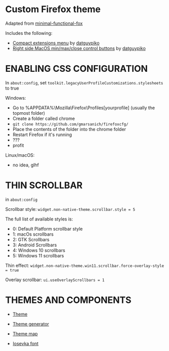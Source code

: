# Custom Firefox theme

Adapted from [minimal-functional-fox](https://github.com/mut-ex/minimal-functional-fox)

Includes the following:

- [Compact extensions menu](https://github.com/datguypiko/Firefox-Mod-Blur/blob/master/EXTRA%20MODS/Compact%20extensions%20menu) by [datguypiko](github.com/datguypiko)
- [Right side MacOS min/max/close control buttons](https://github.com/datguypiko/Firefox-Mod-Blur/blob/master/EXTRA%20MODS/Min-max-close%20control%20buttons/Right%20side%20MacOS%20style%20buttons/min-max-close_buttons.css) by [datguypiko](github.com/datguypiko)

# ENABLING CSS CONFIGURATION
In ```about:config```, set ```toolkit.legacyUserProfileCustomizations.stylesheets``` to true

Windows: 
* Go to %APPDATA%\Mozilla\Firefox\Profiles\[yourprofile] (usually the topmost folder)
* Create a folder called chrome    
* ```git clone https://github.com/gmarsanich/firefoxcfg/```
* Place the contents of the folder into the chrome folder
* Restart Firefox if it's running
* ???
* profit

Linux/macOS:
* no idea, glhf


# THIN SCROLLBAR
in ```about:config```

Scrollbar style: ```widget.non-native-theme.scrollbar.style = 5```

The full list of available styles is:
* 0: Default Platform scrollbar style
* 1: macOs scrollbars
* 2: GTK Scrollbars
* 3: Android Scrollbars
* 4: Windows 10 scrollbars
* 5: Windows 11 scrollbars

Thin effect: ```widget.non-native-theme.win11.scrollbar.force-overlay-style = true```

Overlay scrollbar: ```ui.useOverlayScrollbars = 1```


# THEMES AND COMPONENTS
* [Theme](https://color.firefox.com/?theme=XQAAAAK7AQAAAAAAAABBKYhm849SCia9U4KEGccwS-xMDPr1qJSUaaq-qy5QgqeHG4K15QeC1qYkmgg2gaV51vfSMQphK2NQNG8ROqrpOCy9T52GB_kD69d6C9EpJkF8yZDENT9zED_lDm7GN5RvqkLWI8VLLAA2qZ-KViqNsOa-GnzFzKmrD69uz1_H5HOBANbLG7PQ9HDT1iw3fEefF60buGT_89VMML_N0YLosi5q3WR7FzpG4zUR8BywiW9MW-EsStRT4f6SVNA90pq-O29IV7rSqkaTran_akbVQxjw4tdH_ApzuiqDRwuQX9n_2uWkaQ)

* [Theme generator](https://www.color.firefox.com)

* [Theme map](https://developer.mozilla.org/en-US/docs/Mozilla/Add-ons/WebExtensions/manifest.json/theme/themes_components_annotations.png)

* [Iosevka font](https://github.com/be5invis/Iosevka/)
